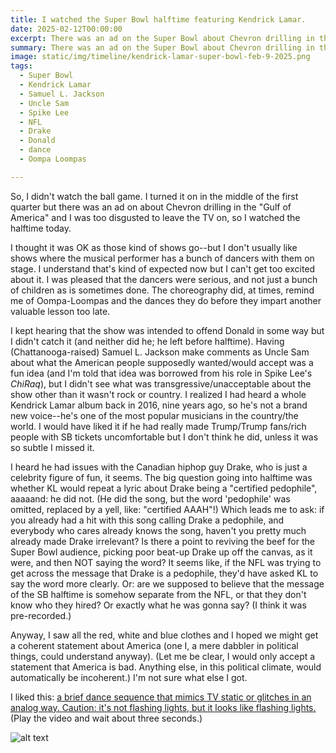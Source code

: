 ```yaml
---
title: I watched the Super Bowl halftime featuring Kendrick Lamar.
date: 2025-02-12T00:00:00
excerpt: There was an ad on the Super Bowl about Chevron drilling in the "Gulf of America" and I was too disgusted to leave the TV on.
summary: There was an ad on the Super Bowl about Chevron drilling in the "Gulf of America" and I was too disgusted to leave the TV on.
image: static/img/timeline/kendrick-lamar-super-bowl-feb-9-2025.png
tags:
  - Super Bowl
  - Kendrick Lamar
  - Samuel L. Jackson
  - Uncle Sam
  - Spike Lee
  - NFL
  - Drake
  - Donald
  - dance
  - Oompa Loompas

---
```


So, I didn't watch the ball game. I turned it on in the middle of the first quarter but there was an ad on about Chevron drilling in the "Gulf of America" and I was too disgusted to leave the TV on, so I watched the halftime today.

I thought it was OK as those kind of shows go--but I don't usually like shows where the musical performer has a bunch of dancers with them on stage. I understand that's kind of expected now but I can't get too excited about it. I was pleased that the dancers were serious, and not just a bunch of children as is sometimes done. The choreography did, at times, remind me of Oompa-Loompas and the dances they do before they impart another valuable lesson too late.

I kept hearing that the show was intended to offend Donald in some way but I didn't catch it (and neither did he; he left before halftime). Having (Chattanooga-raised) Samuel L. Jackson make comments as Uncle Sam about what the American people supposedly wanted/would accept was a fun idea (and I'm told that idea was borrowed from his role in Spike Lee's _ChiRaq_), but I didn't see what was transgressive/unacceptable about the show other than it wasn't rock or country. I realized I had heard a whole Kendrick Lamar album back in 2016, nine years ago, so he's not a brand new voice--he's one of the most popular musicians in the country/the world. I would have liked it if he had really made Trump/Trump fans/rich people with SB tickets uncomfortable but I don't think he did, unless it was so subtle I missed it.

I heard he had issues with the Canadian hiphop guy Drake, who is just a celebrity figure of fun, it seems. The big question going into halftime was whether KL would repeat a lyric about Drake being a "certified pedophile", aaaaand: he did not. (He did the song, but the word 'pedophile' was omitted, replaced by a yell, like: "certified AAAH"!) Which leads me to ask: if you already had a hit with this song calling Drake a pedophile, and everybody who cares already knows the song, haven't you pretty much already made Drake irrelevant? Is there a point to reviving the beef for the Super Bowl audience, picking poor beat-up Drake up off the canvas, as it were, and then NOT saying the word? It seems like, if the NFL was trying to get across the message that Drake is a pedophile, they'd have asked KL to say the word more clearly. Or: are we supposed to believe that the message of the SB halftime is somehow separate from the NFL, or that they don't know who they hired? Or exactly what he was gonna say? (I think it was pre-recorded.)

Anyway, I saw all the red, white and blue clothes and I hoped we might get a coherent statement about America (one I, a mere dabbler in political things, could understand anyway). (Let me be clear, I would only accept a statement that America is bad. Anything else, in this political climate, would automatically be incoherent.) I'm not sure what else I got.

I liked this: [a brief dance sequence that mimics TV static or glitches in an analog way. Caution: it's not flashing lights, but it looks like flashing lights.](https://youtu.be/KDorKy-13ak?si=6wbpcwOPxDYV-Pp4&t=205) (Play the video and wait about three seconds.)

![alt text](/static/img/timeline/kendrick-lamar-super-bowl-feb-9-2025.png)


